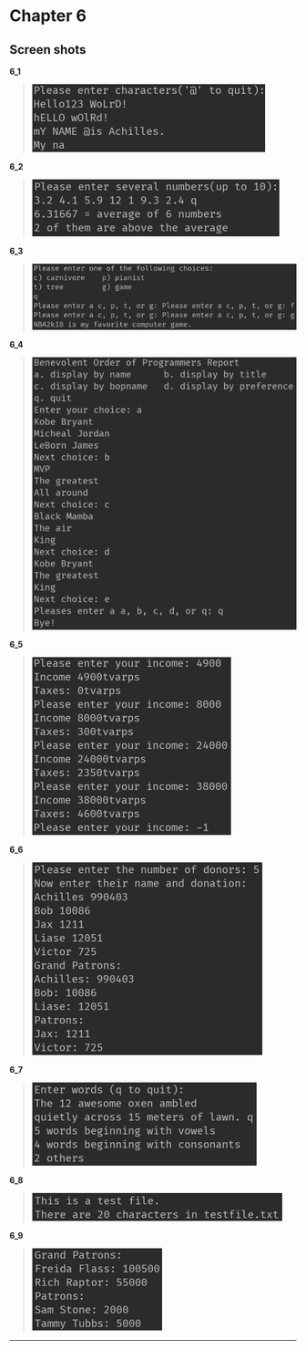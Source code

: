 **Chapter 6**
===

Screen shots
---

**6_1**
>![6_1](https://raw.githubusercontent.com/Achilles-10/Cpp_program/master/Cpp%20primer%20plus/Chapter6/screen%20shots/6_1.png)

**6_2**
>![6_2](https://raw.githubusercontent.com/Achilles-10/Cpp_program/master/Cpp%20primer%20plus/Chapter6/screen%20shots/6_2.png)

**6_3**
>![6_3](https://raw.githubusercontent.com/Achilles-10/Cpp_program/master/Cpp%20primer%20plus/Chapter6/screen%20shots/6_3.png)

**6_4**
>![6_4](https://raw.githubusercontent.com/Achilles-10/Cpp_program/master/Cpp%20primer%20plus/Chapter6/screen%20shots/6_4.png)

**6_5**
>![6_5](https://raw.githubusercontent.com/Achilles-10/Cpp_program/master/Cpp%20primer%20plus/Chapter6/screen%20shots/6_5.png)

**6_6**
>![6_6](https://raw.githubusercontent.com/Achilles-10/Cpp_program/master/Cpp%20primer%20plus/Chapter6/screen%20shots/6_6.png)

**6_7**
>![6_7](https://raw.githubusercontent.com/Achilles-10/Cpp_program/master/Cpp%20primer%20plus/Chapter6/screen%20shots/6_7.png)

**6_8**
>![6_8](https://raw.githubusercontent.com/Achilles-10/Cpp_program/master/Cpp%20primer%20plus/Chapter6/screen%20shots/6_8.png)

**6_9**
>![6_9](https://raw.githubusercontent.com/Achilles-10/Cpp_program/master/Cpp%20primer%20plus/Chapter6/screen%20shots/6_9.png)

---